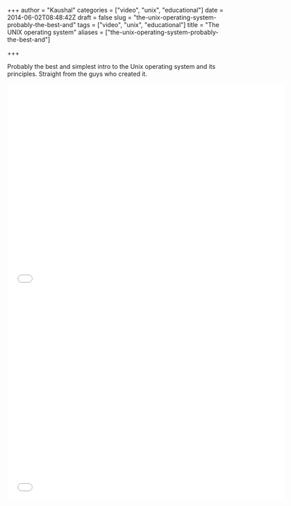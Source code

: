 +++
author = "Kaushal"
categories = ["video", "unix", "educational"]
date = 2014-06-02T08:48:42Z
draft = false
slug = "the-unix-operating-system-probably-the-best-and"
tags = ["video", "unix", "educational"]
title = "The UNIX operating system"
aliases = ["the-unix-operating-system-probably-the-best-and"]

+++

Probably the best and simplest intro to the Unix operating system and its principles. Straight from the guys who created it.

<iframe src="//www.youtube.com/embed/tc4ROCJYbm0" frameborder="0" allowfullscreen width=640 height=480></iframe>

<iframe width="640" height="480" src="//www.youtube.com/embed/XvDZLjaCJuw" frameborder="0" allowfullscreen></iframe>


